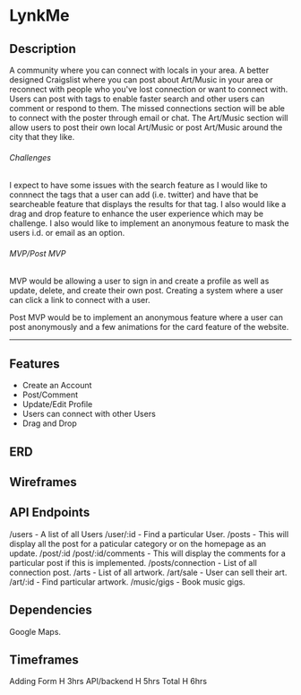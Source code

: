 #  LynkMe

## Description

A community where you can connect with locals in your area. A better designed Craigslist where you can post about Art/Music in your area
or reconnect with people who you've lost connection or want to connect with. Users can post with tags to enable faster search and other users can comment or respond to them. The missed
connections section will be able to connect with the poster through email or chat. The Art/Music section will allow users to post their own local Art/Music or post Art/Music around the 
city that they like. 

###### Challenges

I expect to have some issues with the search feature as I would like to connnect the tags that a user can add (i.e. twitter) and have that be searcheable feature that displays the results for that tag. I also would like a drag and drop feature to enhance the user experience which may be challenge. I also would like to implement an anonymous feature to mask the users i.d. or email as an option. 

###### MVP/Post MVP

MVP would be allowing a user to sign in and create a profile as well as update, delete, and create their own post. Creating a system where a user can click a link to connect with a user.

Post MVP would be to implement an anonymous feature where a user can post anonymously and a few animations for the card feature of the website. 

---

## Features

- Create an Account
- Post/Comment
- Update/Edit Profile
- Users can connect with other Users
- Drag and Drop

##  ERD



## Wireframes 



## API Endpoints

/users - A list of all Users 
/user/:id - Find a particular User.
/posts - This will display all the post for a paticular category or on the homepage as an update.
/post/:id
/post/:id/comments - This will display the comments for a particular post if this is implemented.
/posts/connection - List of all connection post.
/arts - List of all artwork.
/art/sale - User can sell their art.
/art/:id - Find particular artwork.
/music/gigs - Book music gigs.

## Dependencies

Google Maps.

## Timeframes

Adding Form 	H	       3hrs	
API/backend	  H	       5hrs	
Total	        H	       6hrs	








